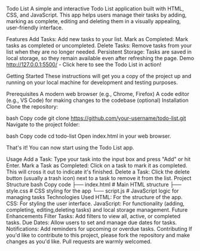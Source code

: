 Todo List
A simple and interactive Todo List application built with HTML, CSS, and JavaScript. This app helps users manage their tasks by adding, marking as complete, editing and deleting them in a visually appealing, user-friendly interface.

Features
Add Tasks: Add new tasks to your list.
Mark as Completed: Mark tasks as completed or uncompleted.
Delete Tasks: Remove tasks from your list when they are no longer needed.
Persistent Storage: Tasks are saved in local storage, so they remain available even after refreshing the page.
Demo
http://127.0.0.1:5500/ - Click here to see the Todo List in action!

Getting Started
These instructions will get you a copy of the project up and running on your local machine for development and testing purposes.

Prerequisites
A modern web browser (e.g., Chrome, Firefox)
A code editor (e.g., VS Code) for making changes to the codebase (optional)
Installation
Clone the repository:

bash
Copy code
git clone https://github.com/your-username/todo-list.git
Navigate to the project folder:

bash
Copy code
cd todo-list
Open index.html in your web browser.

That's it! You can now start using the Todo List app.

Usage
Add a Task: Type your task into the input box and press "Add" or hit Enter.
Mark a Task as Completed: Click on a task to mark it as completed. This will cross it out to indicate it's finished.
Delete a Task: Click the delete button (usually a trash icon) next to a task to remove it from the list.
Project Structure
bash
Copy code
├── index.html         # Main HTML structure
├── style.css          # CSS styling for the app
└── script.js          # JavaScript logic for managing tasks
Technologies Used
HTML: For the structure of the app.
CSS: For styling the user interface.
JavaScript: For functionality (adding, completing, editing,deleting tasks) and local storage management.
Future Enhancements
Filter Tasks: Add filters to view all, active, or completed tasks.
Due Dates: Allow users to set and manage due dates for tasks.
Notifications: Add reminders for upcoming or overdue tasks.
Contributing
If you'd like to contribute to this project, please fork the repository and make changes as you'd like. Pull requests are warmly welcomed.



